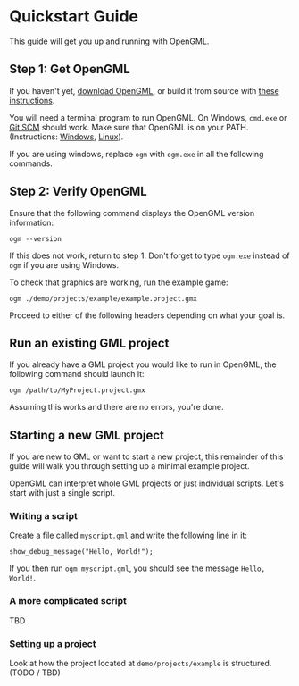 # Quickstart Guide

This guide will get you up and running with OpenGML.

## Step 1: Get OpenGML

If you haven't yet, [download OpenGML](https://github.com/maiple/opengml/releases), or build it from source with [these instructions](./BUILD.md).

You will need a terminal program to run OpenGML. On Windows, `cmd.exe` or [Git SCM](https://git-scm.com/) should work. Make sure that OpenGML is on your PATH. (Instructions: [Windows](https://docs.microsoft.com/en-us/previous-versions/office/developer/sharepoint-2010/ee537574(v=office.14)), [Linux](https://askubuntu.com/questions/109381/how-to-add-path-of-a-program-to-path-environment-variable)).

If you are using windows, replace `ogm` with `ogm.exe` in all the following commands.

## Step 2: Verify OpenGML

Ensure that the following command displays the OpenGML version information:

```
ogm --version
```

If this does not work, return to step 1. Don't forget to type `ogm.exe` instead of `ogm` if you are using Windows.

To check that graphics are working, run the example game:

```
ogm ./demo/projects/example/example.project.gmx
```

Proceed to either of the following headers depending on what your goal is.

## Run an existing GML project

If you already have a GML project you would like to run in OpenGML, the following command should launch it:

```
ogm /path/to/MyProject.project.gmx
```

Assuming this works and there are no errors, you're done.

## Starting a new GML project

If you are new to GML or want to start a new project, this remainder of this guide will walk you through setting up a minimal example project.

OpenGML can interpret whole GML projects or just individual scripts. Let's start with just a single script.

### Writing a script

Create a file called `myscript.gml` and write the following line in it:

```
show_debug_message("Hello, World!");
```

If you then run `ogm myscript.gml`, you should see the message `Hello, World!`.

### A more complicated script

TBD

### Setting up a project

Look at how the project located at `demo/projects/example` is structured. (TODO / TBD)
